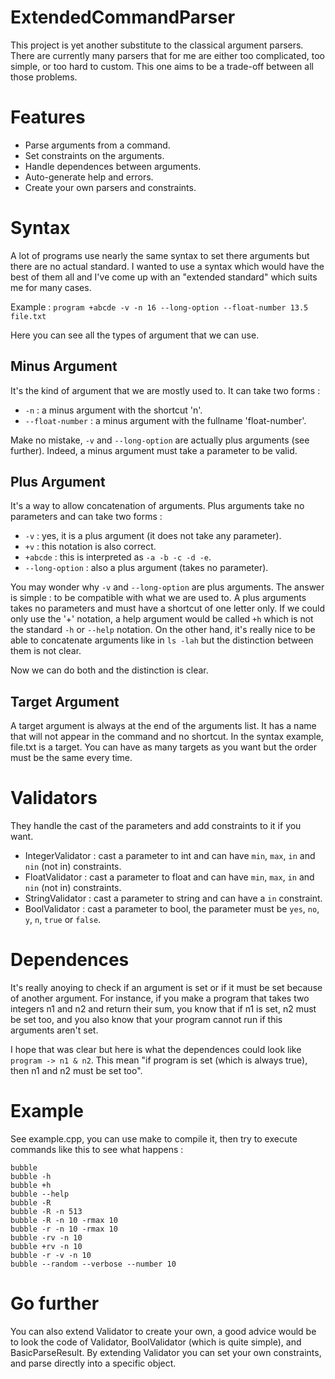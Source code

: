 # ExtendedCommandParser

This project is yet another substitute to the classical argument parsers. There are currently many parsers that for me are either too complicated, too simple, or too hard to custom. This one aims to be a trade-off between all those problems.

# Features

- Parse arguments from a command.
- Set constraints on the arguments.
- Handle dependences between arguments.
- Auto-generate help and errors.
- Create your own parsers and constraints.

# Syntax

A lot of programs use nearly the same syntax to set there arguments but there are no actual standard. I wanted to use a syntax which would have the best of them all and I've come up with an "extended standard" which suits me for many cases.

Example : `program +abcde -v -n 16 --long-option --float-number 13.5 file.txt`

Here you can see all the types of argument that we can use.

## Minus Argument

It's the kind of argument that we are mostly used to. It can take two forms :

- `-n` : a minus argument with the shortcut 'n'.
- `--float-number` : a minus argument with the fullname 'float-number'.

Make no mistake, `-v` and `--long-option` are actually plus arguments (see further). Indeed, a minus argument must take a parameter to be valid.

## Plus Argument

It's a way to allow concatenation of arguments. Plus arguments take no parameters and can take two forms :

- `-v` : yes, it is a plus argument (it does not take any parameter).
- `+v` : this notation is also correct.
- `+abcde` : this is interpreted as `-a -b -c -d -e`.
- `--long-option` : also a plus argument (takes no parameter).

You may wonder why `-v` and `--long-option` are plus arguments. The answer is simple : to be compatible with what we are used to. A plus arguments takes no parameters and must have a shortcut of one letter only. If we could only use the '+' notation, a help argument would be called `+h` which is not the standard `-h` or `--help` notation. On the other hand, it's really nice to be able to concatenate arguments like in `ls -lah` but the distinction between them is not clear.

Now we can do both and the distinction is clear.

## Target Argument

A target argument is always at the end of the arguments list. It has a name that will not appear in the command and no shortcut. In the syntax example, file.txt is a target. You can have as many targets as you want but the order must be the same every time.

# Validators

They handle the cast of the parameters and add constraints to it if you want.

- IntegerValidator : cast a parameter to int and can have `min`, `max`, `in` and `nin` (not in) constraints.
- FloatValidator : cast a parameter to float and can have `min`, `max`, `in` and `nin` (not in) constraints.
- StringValidator : cast a parameter to string and can have a `in` constraint.
- BoolValidator : cast a parameter to bool, the parameter must be `yes`, `no`, `y`, `n`, `true` or `false`.

# Dependences

It's really anoying to check if an argument is set or if it must be set because of another argument. For instance, if you make a program that takes two integers n1 and n2 and return their sum, you know that if n1 is set, n2 must be set too, and you also know that your program cannot run if this arguments aren't set.

I hope that was clear but here is what the dependences could look like `program -> n1 & n2`. This mean "if program is set (which is always true), then n1 and n2 must be set too".

# Example

See example.cpp, you can use make to compile it, then try to execute commands like this to see what happens :

```
bubble
bubble -h
bubble +h
bubble --help
bubble -R
bubble -R -n 513
bubble -R -n 10 -rmax 10
bubble -r -n 10 -rmax 10
bubble -rv -n 10
bubble +rv -n 10
bubble -r -v -n 10
bubble --random --verbose --number 10
```

# Go further

You can also extend Validator to create your own, a good advice would be to look the code of Validator, BoolValidator (which is quite simple), and BasicParseResult. By extending Validator you can set your own constraints, and parse directly into a specific object.

